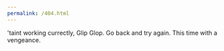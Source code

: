 ```yaml
---
permalink: /404.html
---
```



'taint working currectly, Glip Glop.  Go back and try again.  This time with a vengeance.
